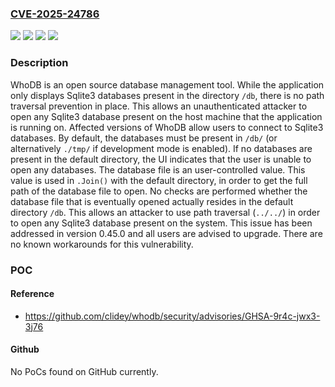 ### [CVE-2025-24786](https://cve.mitre.org/cgi-bin/cvename.cgi?name=CVE-2025-24786)
![](https://img.shields.io/static/v1?label=Product&message=whodb&color=blue)
![](https://img.shields.io/static/v1?label=Version&message=%3D%20%3C%200.45.0%20&color=brighgreen)
![](https://img.shields.io/static/v1?label=Vulnerability&message=CWE-22%3A%20Improper%20Limitation%20of%20a%20Pathname%20to%20a%20Restricted%20Directory%20('Path%20Traversal')&color=brighgreen)
![](https://img.shields.io/static/v1?label=Vulnerability&message=CWE-35%3A%20Path%20Traversal%3A%20'...%2F...%2F%2F'&color=brighgreen)

### Description

WhoDB is an open source database management tool. While the application only displays Sqlite3 databases present in the directory `/db`, there is no path traversal prevention in place. This allows an unauthenticated attacker to open any Sqlite3 database present on the host machine that the application is running on. Affected versions of WhoDB allow users to connect to Sqlite3 databases. By default, the databases must be present in `/db/` (or alternatively `./tmp/` if development mode is enabled).  If no databases are present in the default directory, the UI indicates that the user is unable to open any databases. The database file is an user-controlled value. This value is used in `.Join()` with the default directory, in order to get the full path of the database file to open. No checks are performed whether the database file that is eventually opened actually resides in the default directory `/db`. This allows an attacker to use path traversal (`../../`) in order to open any Sqlite3 database present on the system. This issue has been addressed in version 0.45.0 and all users are advised to upgrade. There are no known workarounds for this vulnerability.

### POC

#### Reference
- https://github.com/clidey/whodb/security/advisories/GHSA-9r4c-jwx3-3j76

#### Github
No PoCs found on GitHub currently.


